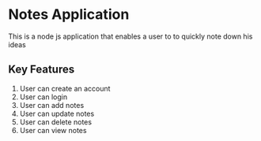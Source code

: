 # Notes Application
This is a node js application that enables a user to to quickly note down his ideas

## Key Features
1. User can create an account
2. User can login 
3. User can add notes
4. User can update notes
5. User can delete notes
6. User can view notes